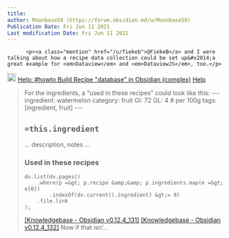 ```yaml
---
title:
author: Moonbase59 (https://forum.obsidian.md/u/Moonbase59)
Publication Date: Fri Jun 11 2021
Last modification Date: Fri Jun 11 2021
---
```



          <p><a class="mention" href="/u/fiekeb">@FiekeB</a> and I were talking about how a recipe data collection could be set up&#x2014;a great example for <em>Dataview</em> and <em>DataviewJS</em>, too.</p>
<aside class="quote quote-modified" data-post="15" data-topic="19548">
  <div class="title">
    <div class="quote-controls"></div>
    <img alt width="20" height="20" src="/user_avatar/forum.obsidian.md/moonbase59/40/13648_2.png" class="avatar">
    <a href="https://forum.obsidian.md/t/help-howto-build-recipe-database-in-obsidian-complex/19548/15">Help: #howto Build Recipe &quot;database&quot; in Obsidian (complex)</a> <a class="badge-wrapper  bullet" href="/c/get-help/19"><span class="badge-category-bg" style="background-color: #3AB54A;"></span><span style data-drop-close="true" class="badge-category clear-badge" title="Get help from fellow Obsidian users.">Help</span></a>
  </div>
  <blockquote>
    For the ingredients, a &#x201C;used in these recipes&#x201D; could look like this: 
---
ingredient: watermelon
category: fruit
GI: 72
GL: 4  # per 100g
tags: [ingredient, fruit]
---

# `=this.ingredient`
&#x2026; description, notes &#x2026;

### Used in these recipes

```dataviewjs
dv.list(dv.pages()
    .where(p =&gt; p.recipe &amp;&amp; p.ingredients.map(e =&gt; e[0])
        .indexOf(dv.current().ingredient) &gt;= 0)
    .file.link
);
```

 <a class="lightbox" href="https://forum.obsidian.md/uploads/default/original/3X/f/f/ffab2d3e50312775571d931de1a6a306506c934f.png" data-download-href="https://forum.obsidian.md/uploads/default/ffab2d3e50312775571d931de1a6a306506c934f" title="Knowledgebase - Obsidian v0.12.4_131">[Knowledgebase - Obsidian v0.12.4_131]</a> 
 <a class="lightbox" href="https://forum.obsidian.md/uploads/default/original/3X/2/f/2fd42ea789d7b5f3768ec1588376eeb6ad533743.png" data-download-href="https://forum.obsidian.md/uploads/default/2fd42ea789d7b5f3768ec1588376eeb6ad533743" title="Knowledgebase - Obsidian v0.12.4_132">[Knowledgebase - Obsidian v0.12.4_132]</a> 
Now if that isn&#x2019;&#x2026;
  </blockquote>
</aside>

        